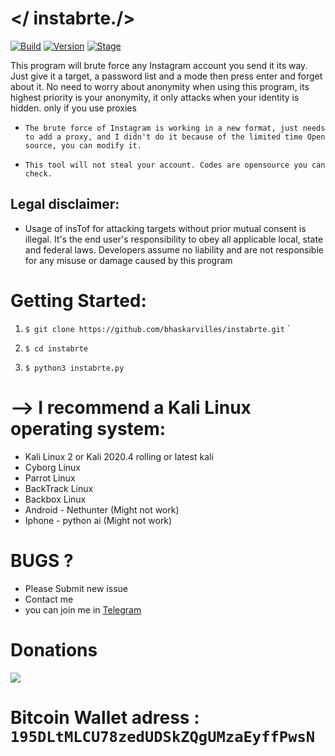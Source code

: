 #       </ instabrte./>



[![Build](https://img.shields.io/badge/Supported_OS-Linux-orange.svg)]()
[![Version](https://img.shields.io/badge/Codename-Danger-red.svg?maxAge=259200)]()
[![Stage](https://img.shields.io/badge/Release-Stable-brightgreen.svg)]()


This program will brute force any Instagram account you send it its way. Just give it a target, a password list and a mode then press enter and forget about it. No need to worry about anonymity when using this program, its highest priority is your anonymity, it only attacks when your identity is hidden. only if you use proxies

* ```The brute force of Instagram is working in a new format, just needs to add a proxy, and I didn't do it because of the limited time Open source, you can modify it.```

* ```This tool will not steal your account. Codes are opensource you can check.```


## Legal disclaimer:

* Usage of insTof for attacking targets without prior mutual consent is illegal. 
It's the end user's responsibility to obey all applicable local, state and federal laws. 
Developers assume no liability and are not responsible for any misuse or damage caused by this program


# Getting Started:


1.    ```$ git clone https://github.com/bhaskarvilles/instabrte.git```
    `
2.    ```$ cd instabrte```
    
3.    ```$ python3 instabrte.py```


#  --> I recommend a Kali Linux operating system:
- Kali Linux 2 or Kali 2020.4 rolling or latest kali
- Cyborg Linux
- Parrot Linux
- BackTrack Linux
- Backbox  Linux
- Android - Nethunter (Might not work)
- Iphone - python ai (Might not work)


# BUGS ? 
- Please Submit new issue 
- Contact me
- you can join me in [Telegram](https://t.me/bhaskarvilles)


# Donations 

<img src="https://i.imgur.com/3GN8vep.jpg?1"/>


# Bitcoin Wallet adress :           ```195DLtMLCU78zedUDSkZQgUMzaEyffPwsN```

